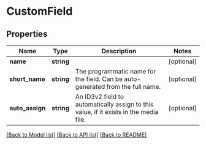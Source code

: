# CustomField

## Properties
Name | Type | Description | Notes
------------ | ------------- | ------------- | -------------
**name** | **string** |  | [optional] 
**short_name** | **string** | The programmatic name for the field. Can be auto-generated from the full name. | [optional] 
**auto_assign** | **string** | An ID3v2 field to automatically assign to this value, if it exists in the media file. | [optional] 

[[Back to Model list]](../../README.md#documentation-for-models) [[Back to API list]](../../README.md#documentation-for-api-endpoints) [[Back to README]](../../README.md)

